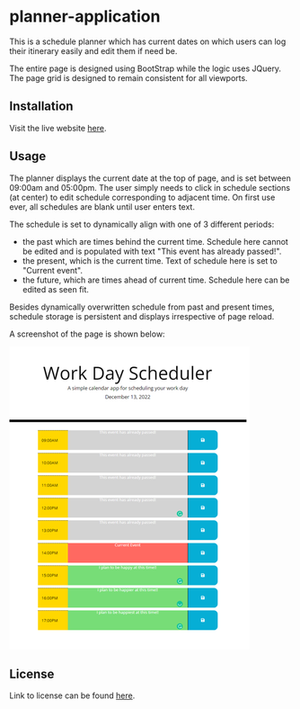 # planner-application

This is a schedule planner which has current dates  on which users can log their itinerary easily and edit them if need be.

The entire page is designed using BootStrap while the logic uses JQuery. The page grid is designed to remain consistent
for all viewports. 

## Installation

Visit the live website [here](https://enwokedi96.github.io/planner-application/).

## Usage

The planner displays the current date at the top of page, and is set between 09:00am and 05:00pm. The user simply needs to
click in schedule sections (at center) to edit schedule corresponding to adjacent time. On first use ever, all schedules are blank until
user enters text.

The schedule is set to dynamically align with one of 3 different periods:

 * the past which are times behind the current time. Schedule here cannot be edited and is populated with text "This event has already passed!".
 * the present, which is the current time. Text of schedule here is set to "Current event".
 * the future, which are times ahead of current time. Schedule here can be edited as seen fit.
 
 Besides dynamically overwritten schedule from past and present times, schedule storage is persistent and displays irrespective of page reload.
 
 A screenshot of the page is shown below:
 
 <img src = "./assets/images/127.0.0.1_5500_index.html.png" alt="schedule-planner-screenshot">
 
 
 ## License
 
 Link to license can be found [here](LICENSE.md).

